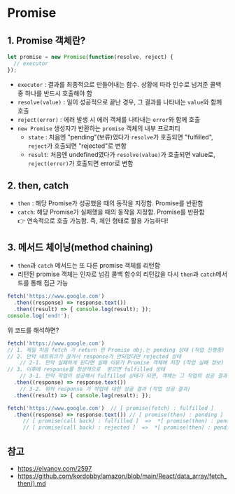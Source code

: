 # Promise
## 1. Promise 객체란?
```javascript
let promise = new Promise(function(resolve, reject) {
  // executor 
});
```
- ```executor``` : 결과를 최종적으로 만들어내는 함수. 상황에 따라 인수로 넘겨준 콜백 중 하나를 반드시 호출해야 함
- ```resolve(value)``` : 일이 성공적으로 끝난 경우, 그 결과를 나타내는 ```value```와 함께 호출
- ```reject(error)``` : 에러 발생 시 에러 객체를 나타내는 ```error```와 함께 호출
- ```new Promise``` 생성자가 반환하는 ```promise``` 객체의 내부 프로퍼티
    - ```state``` : 처음엔 "pending"(보류)였다가 ```resolve```가 호출되면 "fulfilled", ```reject```가 호출되면 "rejected"로 변함
    - ```result```: 처음엔 undefined였다가 ```resolve(value)```가 호출되면 value로, ```reject(error)```가 호출되면 error로 변함

## 2. then, catch
- ```then``` : 해당 Promise가 성공했을 때의 동작을 지정함. Promise를 반환함
- ```catch```: 해당 Promise가 실패했을 때의 동작을 지정함. Promise를 반환함<br>
👉 연속적으로 호출 가능함. 즉, 체인 형태로 활용 가능하다!

## 3. 메서드 체이닝(method chaining)
- ```then```과 ```catch``` 메서드는 또 다른 promise 객체를 리턴함
- 리턴된 promise 객체는 인자로 넘김 콜백 함수의 리턴값을 다시 ```then```과 ```catch```메서드를 통해 접근 가능
```javascript
fetch('https://www.google.com')  
  .then((response) => response.text())
  .then((result) => { console.log(result); });
console.log('end!');
```
위 코드를 해석하면?
```javascript
fetch('https://www.google.com') 
// 1. 제일 처음 fetch 가 return 한 Promise obj.는 pending 상태 (작업 진행중)
// 2. 만약 네트워크가 끊겨서 response가 안되었다면 rejected 상태
    // 2-1. 만약 실패하게 된다면 실패 이유가 Promise 객체에 저장 (작업 실패 정보)
// 3. 이후에 response를 정상적으로  받으면 fulfilled 상태
    // 3-1. 만약 작업이 성공해서 fulfilled 상태가 되면, 객체는 그 작업의 성공 결과도 함께 저장
  .then((response) => response.text()) 
    // 3-2. 위의 response 가 작업에 대한 성공 결과 (작업 성공 결과)
  .then((result) => { console.log(result); }); 
```
```javascript
fetch('https://www.google.com')  // [ promise(fetch) : fulfilled ]
  .then((response) => response.text()) // [ promise(then) : pending ]
     // [ promise(call back) : fulfilled ]  =>  *[ promise(then) : pending => fulfilled, 작업성공결과 저장 ]
     // [ promise(call back) : rejected ]  =>  *[ promise(then) : pending => rejected, 작업 실패내용 저장 ]
```

## 참고
- https://elvanov.com/2597
- https://github.com/kordobby/amazon/blob/main/React/data_array/fetch_then().md
 
